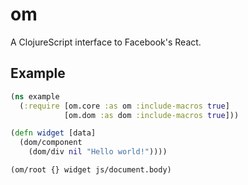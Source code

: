# om

A ClojureScript interface to Facebook's React.

## Example

```clj
(ns example
  (:require [om.core :as om :include-macros true]
            [om.dom :as dom :include-macros true]))

(defn widget [data]
  (dom/component
    (dom/div nil "Hello world!"))))

(om/root {} widget js/document.body)
```
